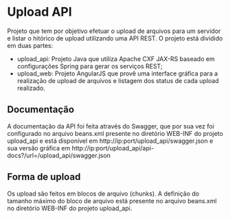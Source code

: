 # Upload API
Projeto que tem por objetivo efetuar o upload de arquivos para um servidor e listar o hitórico de upload utilizando uma API REST.
O projeto está dividido em duas partes:
- upload_api: Projeto Java que utiliza Apache CXF JAX-RS baseado em configurações Spring para gerar os serviços REST;
- upload_web: Projeto AngularJS que provê uma interface gráfica para a realização de upload de arquivos e listagem dos status de cada upload realizado.

## Documentação
A documentação da API foi feita através do Swagger, que por sua vez foi configurado no arquivo beans.xml presente no diretório WEB-INF do projeto upload_api e está disponível em http://ip:port/upload_api/swagger.json e sua versão gráfica em http://ip:port/upload_api/api-docs?/url=/upload_api/swagger.json

## Forma de upload
Os upload são feitos em blocos de arquivo (chunks). A definição do tamanho máximo do bloco de arquivo está presente no arquivo beans.xml no diretório WEB-INF do projeto upload_api.
